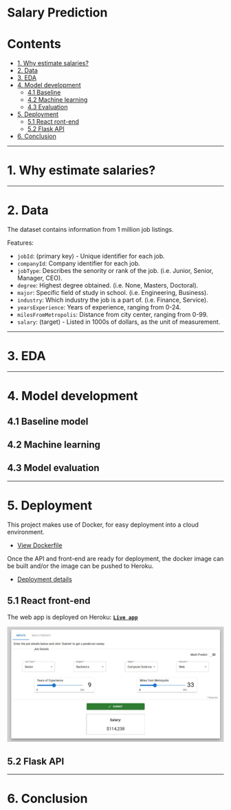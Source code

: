 # Salary Prediction

# Contents
* [1. Why estimate salaries?](#1-why-estimate-salaries)  
* [2. Data](#2-data)  
* [3. EDA](#3-eda)
* [4. Model development](#4-model-development)
    * [4.1  Baseline](#41-baseline-model)
    * [4.2 Machine learning](#42-machine-learning)
    * [4.3 Evaluation](#43-model-evaluation)
* [5. Deployment](#5-deployment)
    * [5.1 React ront-end](#51-react-front-end)
    * [5.2 Flask API](#52-flask-api)
* [6. Conclusion](#6-conclusion)

---

# 1. Why estimate salaries?


---

# 2. Data
The dataset contains information from 1 million job listings.

Features:
- `jobId`: (primary key) - Unique identifier for each job.
- `companyId`: Company identifier for each job.
- `jobType`: Describes the senority or rank of the job. (i.e. Junior, Senior, Manager, CEO).
- `degree`: Highest degree obtained. (i.e. None, Masters, Doctoral).
- `major`: Specific field of study in school. (i.e. Engineering, Business).
- `industry`: Which industry the job is a part of. (i.e. Finance, Service).
- `yearsExperience`: Years of experience, ranging from 0-24.
- `milesFromMetropolis`: Distance from city center, ranging from 0-99.
- `salary`: (target) - Listed in 1000s of dollars, as the unit of measurement.

---

# 3. EDA


---

# 4. Model development


## 4.1 Baseline model

## 4.2 Machine learning

## 4.3 Model evaluation


---

# 5. Deployment

This project makes use of Docker, for easy deployment into a cloud environment.

- [View Dockerfile](./Dockerfile)

Once the API and front-end are ready for deployment, the docker image can be built and/or the image can be pushed to Heroku.
- [Deployment details](./docs/deployment.md)



## 5.1 React front-end

The web app is deployed on Heroku: **[`Live app`](https://swiles-salary-prediction.herokuapp.com/)**



![](./img/ui-screenshot.jpg)

## 5.2 Flask API

---

# 6. Conclusion
